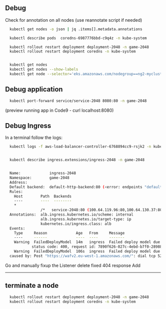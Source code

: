 
## Debug

Check for annotation on all nodes  (use reannotate script if needed)

```bash
  kubectl get nodes -o json | jq .items[].metadata.annotations

  kubectl describe pods  coredns-6987776bbd-c9q4z -n kube-system

  kubectl rollout restart deployment deployment-2048 -n game-2048
  kubectl rollout restart deployment coredns -n kube-system


  kubectl get nodes 
  kubectl get nodes --show-labels
  kubectl get node --selector='eks.amazonaws.com/nodegroup==ng2-mycluster1
```

## Debug application

```bash
  kubectl port-forward service/service-2048 8080:80 -n game-2048
```

(preview running app in Code9  - curl localhost:8080)

## Debug Ingress

In a terminal follow the logs:

```bash
  kubectl logs -f aws-load-balancer-controller-6768894cc9-rsjk2 -n kube-system 


  kubectl describe ingress.extensions/ingress-2048 -n game-2048


  Name:             ingress-2048
  Namespace:        game-2048
  Address:          
  Default backend:  default-http-backend:80 (<error: endpoints "default-http-backend" not found>)
  Rules:
    Host        Path  Backends
    ----        ----  --------
    *           
                /*   service-2048:80 (100.64.119.96:80,100.64.130.37:80)
  Annotations:  alb.ingress.kubernetes.io/scheme: internal
                alb.ingress.kubernetes.io/target-type: ip
                kubernetes.io/ingress.class: alb
  Events:
    Type     Reason             Age   From     Message
    ----     ------             ----  ----     -------
    Warning  FailedDeployModel  14m   ingress  Failed deploy model due to ListenerNotFound: One or more listeners not found
            status code: 400, request id: 7890f626-027c-4ebd-b7f0-289886174d28
    Warning  FailedDeployModel  106s  ingress  Failed deploy model due to RequestError: send request failed
  caused by: Post "https://wafv2.eu-west-1.amazonaws.com/": dial tcp 52.95.119.96:443: i/o timeout

```

Go and manually fixup the Listener
delete fixed 404 response
Add

---

## terminate a node

```bash
  kubectl rollout restart deployment deployment-2048 -n game-2048
  kubectl rollout restart deployment coredns -n kube-system
```
